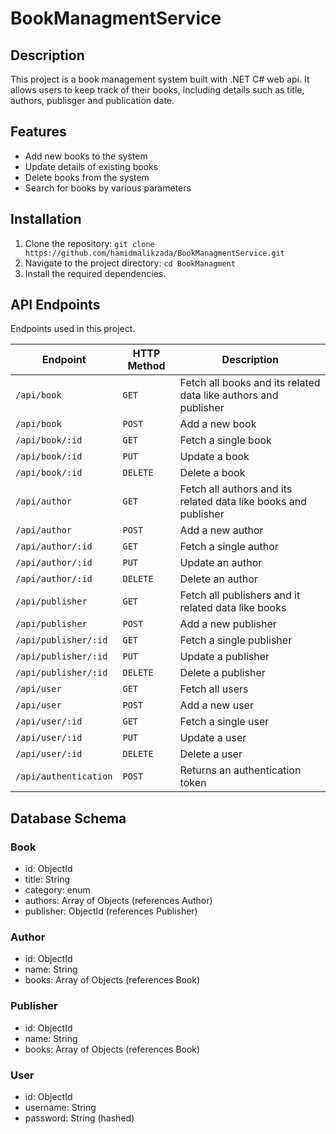 # BookManagmentService

## Description
This project is a book management system built with .NET C# web api. It allows users to keep track of their books, including details such as title, authors, publisger and publication date.

## Features
- Add new books to the system
- Update details of existing books
- Delete books from the system
- Search for books by various parameters

## Installation
1. Clone the repository: `git clone https://github.com/hamidmalikzada/BookManagmentService.git`
2. Navigate to the project directory: `cd BookManagment`
3. Install the required dependencies.

## API Endpoints
Endpoints used in this project.

| Endpoint | HTTP Method | Description |
|----------|-------------|-------------|
| `/api/book` | `GET` | Fetch all books and its related data like authors and publisher |
| `/api/book` | `POST` | Add a new book |
| `/api/book/:id` | `GET` | Fetch a single book |
| `/api/book/:id` | `PUT` | Update a book |
| `/api/book/:id` | `DELETE` | Delete a book |
| `/api/author` | `GET` | Fetch all authors and its related data like books and publisher |
| `/api/author` | `POST` | Add a new author |
| `/api/author/:id` | `GET` | Fetch a single author |
| `/api/author/:id` | `PUT` | Update an author |
| `/api/author/:id` | `DELETE` | Delete an author |
| `/api/publisher` | `GET` | Fetch all publishers and it related data like books |
| `/api/publisher` | `POST` | Add a new publisher |
| `/api/publisher/:id` | `GET` | Fetch a single publisher |
| `/api/publisher/:id` | `PUT` | Update a publisher |
| `/api/publisher/:id` | `DELETE` | Delete a publisher |
| `/api/user` | `GET` | Fetch all users |
| `/api/user` | `POST` | Add a new user |
| `/api/user/:id` | `GET` | Fetch a single user |
| `/api/user/:id` | `PUT` | Update a user |
| `/api/user/:id` | `DELETE` | Delete a user |
| `/api/authentication` | `POST` | Returns an authentication token |

## Database Schema

### Book
- id: ObjectId
- title: String
- category: enum
- authors: Array of Objects (references Author)
- publisher: ObjectId (references Publisher)

### Author
- id: ObjectId
- name: String
- books: Array of Objects (references Book)

### Publisher
- id: ObjectId
- name: String
- books: Array of Objects (references Book)

### User
- id: ObjectId
- username: String
- password: String (hashed)



